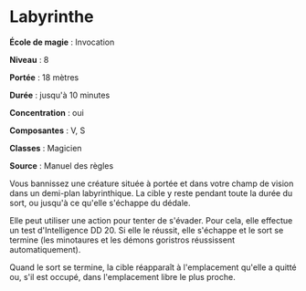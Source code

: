 # Labyrinthe

**École de magie** : Invocation

**Niveau** : 8

**Portée** : 18 mètres

**Durée** : jusqu'à 10 minutes

**Concentration** : oui

**Composantes** : V, S

**Classes** : Magicien

**Source** : Manuel des règles

Vous bannissez une créature située à portée et dans votre champ de vision dans un demi-plan labyrinthique. La cible y reste pendant toute la durée du sort, ou jusqu'à ce qu'elle s'échappe du dédale.

Elle peut utiliser une action pour tenter de s'évader. Pour cela, elle effectue un test d'Intelligence DD 20. Si elle le réussit, elle s'échappe et le sort se termine (les minotaures et les démons goristros réussissent automatiquement).

Quand le sort se termine, la cible réapparaît à l'emplacement qu'elle a quitté ou, s'il est occupé, dans l'emplacement libre le plus proche.
